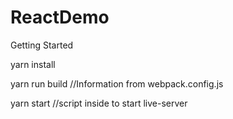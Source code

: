 # ReactDemo

Getting Started

yarn install

yarn run build  //Information from  webpack.config.js

yarn start //script inside to start live-server
